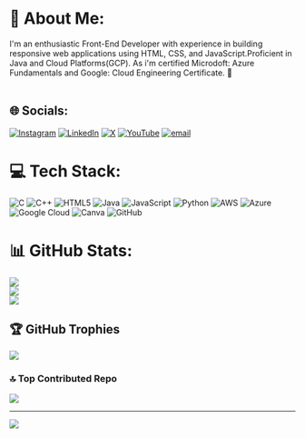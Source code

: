 # 💫 About Me:
I'm an enthusiastic Front-End Developer with experience in building responsive web applications using HTML, CSS, and JavaScript.Proficient in Java and Cloud Platforms(GCP). As i'm certified Microdoft: Azure Fundamentals and Google: Cloud Engineering Certificate.   🧩<br><br>


## 🌐 Socials:
[![Instagram](https://img.shields.io/badge/Instagram-%23E4405F.svg?logo=Instagram&logoColor=white)](https://instagram.com/___mr.roy__07) [![LinkedIn](https://img.shields.io/badge/LinkedIn-%230077B5.svg?logo=linkedin&logoColor=white)](https://linkedin.com/in/saurabh-roy-maa07) [![X](https://img.shields.io/badge/X-black.svg?logo=X&logoColor=white)](https://x.com/Mr__ROY__07) [![YouTube](https://img.shields.io/badge/YouTube-%23FF0000.svg?logo=YouTube&logoColor=white)](https://youtube.com/@Mr.roy_07) [![email](https://img.shields.io/badge/Email-D14836?logo=gmail&logoColor=white)](mailto:saurabhroy0107@gmail.com) 

# 💻 Tech Stack:
![C](https://img.shields.io/badge/c-%2300599C.svg?style=plastic&logo=c&logoColor=white) ![C++](https://img.shields.io/badge/c++-%2300599C.svg?style=plastic&logo=c%2B%2B&logoColor=white) ![HTML5](https://img.shields.io/badge/html5-%23E34F26.svg?style=plastic&logo=html5&logoColor=white) ![Java](https://img.shields.io/badge/java-%23ED8B00.svg?style=plastic&logo=openjdk&logoColor=white) ![JavaScript](https://img.shields.io/badge/javascript-%23323330.svg?style=plastic&logo=javascript&logoColor=%23F7DF1E) ![Python](https://img.shields.io/badge/python-3670A0?style=plastic&logo=python&logoColor=ffdd54) ![AWS](https://img.shields.io/badge/AWS-%23FF9900.svg?style=plastic&logo=amazon-aws&logoColor=white) ![Azure](https://img.shields.io/badge/azure-%230072C6.svg?style=plastic&logo=microsoftazure&logoColor=white) ![Google Cloud](https://img.shields.io/badge/GoogleCloud-%234285F4.svg?style=plastic&logo=google-cloud&logoColor=white) ![Canva](https://img.shields.io/badge/Canva-%2300C4CC.svg?style=plastic&logo=Canva&logoColor=white) ![GitHub](https://img.shields.io/badge/github-%23121011.svg?style=plastic&logo=github&logoColor=white)
# 📊 GitHub Stats:
![](https://github-readme-stats.vercel.app/api?username=MrRoy-07&theme=default_repocard&hide_border=true&include_all_commits=true&count_private=false)<br/>
![](https://nirzak-streak-stats.vercel.app/?user=MrRoy-07&theme=default_repocard&hide_border=true)<br/>
![](https://github-readme-stats.vercel.app/api/top-langs/?username=MrRoy-07&theme=default_repocard&hide_border=true&include_all_commits=true&count_private=false&layout=compact)

## 🏆 GitHub Trophies
![](https://github-profile-trophy.vercel.app/?username=MrRoy-07&theme=radical&no-frame=false&no-bg=false&margin-w=4)

### 🔝 Top Contributed Repo
![](https://github-contributor-stats.vercel.app/api?username=MrRoy-07&limit=5&theme=default&combine_all_yearly_contributions=true)

---
[![](https://visitcount.itsvg.in/api?id=MrRoy-07&icon=0&color=0)](https://visitcount.itsvg.in)

<!-- Proudly created with GPRM ( https://gprm.itsvg.in ) -->
